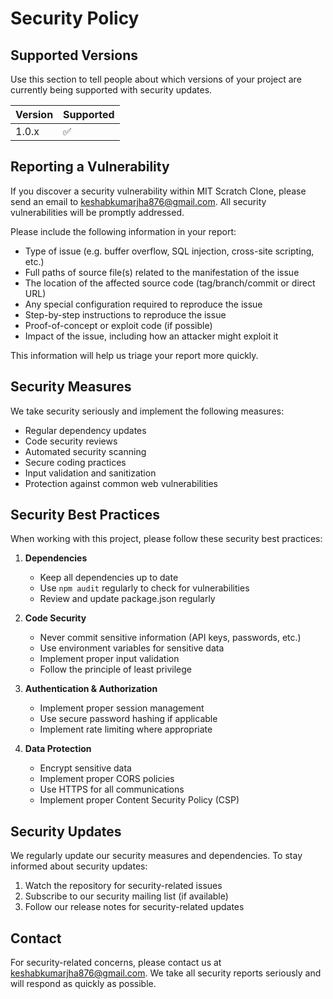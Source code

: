 # Security Policy

## Supported Versions

Use this section to tell people about which versions of your project are
currently being supported with security updates.

| Version | Supported          |
| ------- | ------------------ |
| 1.0.x   | :white_check_mark: |

## Reporting a Vulnerability

If you discover a security vulnerability within MIT Scratch Clone, please send an email to keshabkumarjha876@gmail.com. All security vulnerabilities will be promptly addressed.

Please include the following information in your report:
- Type of issue (e.g. buffer overflow, SQL injection, cross-site scripting, etc.)
- Full paths of source file(s) related to the manifestation of the issue
- The location of the affected source code (tag/branch/commit or direct URL)
- Any special configuration required to reproduce the issue
- Step-by-step instructions to reproduce the issue
- Proof-of-concept or exploit code (if possible)
- Impact of the issue, including how an attacker might exploit it

This information will help us triage your report more quickly.

## Security Measures

We take security seriously and implement the following measures:
- Regular dependency updates
- Code security reviews
- Automated security scanning
- Secure coding practices
- Input validation and sanitization
- Protection against common web vulnerabilities

## Security Best Practices

When working with this project, please follow these security best practices:

1. **Dependencies**
   - Keep all dependencies up to date
   - Use `npm audit` regularly to check for vulnerabilities
   - Review and update package.json regularly

2. **Code Security**
   - Never commit sensitive information (API keys, passwords, etc.)
   - Use environment variables for sensitive data
   - Implement proper input validation
   - Follow the principle of least privilege

3. **Authentication & Authorization**
   - Implement proper session management
   - Use secure password hashing if applicable
   - Implement rate limiting where appropriate

4. **Data Protection**
   - Encrypt sensitive data
   - Implement proper CORS policies
   - Use HTTPS for all communications
   - Implement proper Content Security Policy (CSP)

## Security Updates

We regularly update our security measures and dependencies. To stay informed about security updates:

1. Watch the repository for security-related issues
2. Subscribe to our security mailing list (if available)
3. Follow our release notes for security-related updates

## Contact

For security-related concerns, please contact us at keshabkumarjha876@gmail.com. We take all security reports seriously and will respond as quickly as possible. 